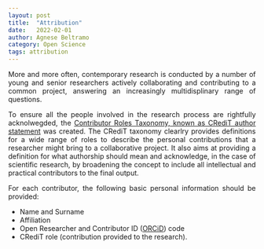 ```yaml
---
layout: post
title:  "Attribution"
date:   2022-02-01 
author: Agnese Beltramo
category: Open Science
tags: attribution
---
```


<div style="text-align: justify">
More and more often, contemporary research is conducted by a number of young and senior researchers actively collaborating and contributing to a common project, answering an increasingly multidisplinary range of questions. 

To ensure all the people involved in the research process are rightfully acknolwegded, the [Contributor Roles Taxonomy, known as CRediT author statement][1] was created. The CRediT taxonomy clearlry provides definitions for a wide range of roles to describe the personal contributions that a researcher might bring to a collaborative project. It also aims at providing a definition for what authorship should mean and acknowledge, in the case of scientific research, by broadening the concept to include all intellectual and practical contributors to the final output. 

For each contributor, the following basic personal information should be provided:
- Name and Surname
- Affiliation
- Open Researcher and Contributor ID ([ORCiD](<https://orcid.org/>)) code
- CRediT role (contribution provided to the research).



[1]: <https://onlinelibrary.wiley.com/doi/10.1087/20150211> "Brand, A., Allen, L., Altman, M., Hlava, M., Scott, J., 2015. Beyond authorship: attribution, contribution, collaboration and credit. *Learned Publishing*, 28: 151–155. DOI:10.1087/20150211"

</div>